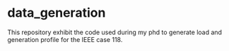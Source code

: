 # data_generation
This repository exhibit the code used during my phd to generate load and generation profile for the IEEE case 118.
